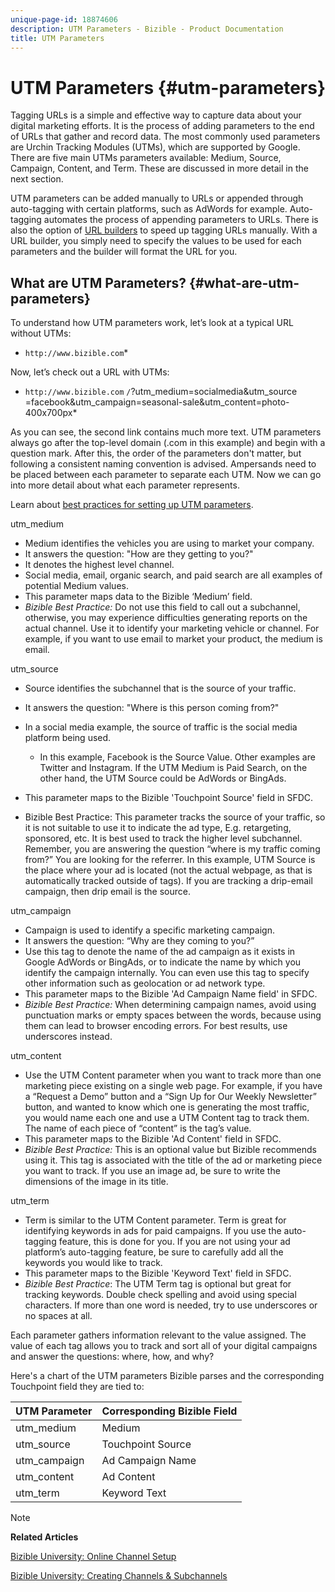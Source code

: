 ```yaml
---
unique-page-id: 18874606
description: UTM Parameters - Bizible - Product Documentation
title: UTM Parameters
---
```


# UTM Parameters {#utm-parameters}

Tagging URLs is a simple and effective way to capture data about your digital marketing efforts. It is the process of adding parameters to the end of URLs that gather and record data. The most commonly used parameters are Urchin Tracking Modules (UTMs), which are supported by Google. There are five main UTMs parameters available: Medium, Source, Campaign, Content, and Term. These are discussed in more detail in the next section.

UTM parameters can be added manually to URLs or appended through auto-tagging with certain platforms, such as AdWords for example. Auto-tagging automates the process of appending parameters to URLs. There is also the option of [URL builders](http://ga-dev-tools.appspot.com/campaign-url-builder/) to speed up tagging URLs manually. With a URL builder, you simply need to specify the values to be used for each parameters and the builder will format the URL for you.

## What are UTM Parameters? {#what-are-utm-parameters}

To understand how UTM parameters work, let’s look at a typical URL without UTMs:

* `http://www.bizible.com`*

Now, let’s check out a URL with UTMs:

* `http://www.bizible.com` `/`?utm_medium=socialmedia&utm_source =facebook&utm_campaign=seasonal-sale&utm_content=photo-400x700px*

As you can see, the second link contains much more text. UTM parameters always go after the top-level domain (.com in this example) and begin with a question mark. After this, the order of the parameters don't matter, but following a consistent naming convention is advised. Ampersands need to be placed between each parameter to separate each UTM. Now we can go into more detail about what each parameter represents.

Learn about [best practices for setting up UTM parameters](http://docs.marketo.com/x/bAEgAQ).

utm_medium

* Medium identifies the vehicles you are using to market your company.
* It answers the question: "How are they getting to you?"
* It denotes the highest level channel.
* Social media, email, organic search, and paid search are all examples of potential Medium values.
* This parameter maps data to the Bizible ‘Medium’ field. 
* *Bizible Best Practice:* Do not use this field to call out a subchannel, otherwise, you may experience difficulties generating reports on the actual channel. Use it to identify your marketing vehicle or channel. For example, if you want to use email to market your product, the medium is email.

utm_source

* Source identifies the subchannel that is the source of your traffic.
* It answers the question: "Where is this person coming from?" 
* In a social media example, the source of traffic is the social media platform being used.

    * In this example, Facebook is the Source Value. Other examples are Twitter and Instagram. If the UTM Medium is Paid Search, on the other hand, the UTM Source could be AdWords or BingAds.

* This parameter maps to the Bizible 'Touchpoint Source' field in SFDC.
* Bizible Best Practice: This parameter tracks the source of your traffic, so it is not suitable to use it to indicate the ad type, E.g. retargeting, sponsored, etc. It is best used to track the higher level subchannel. Remember, you are answering the question “where is my traffic coming from?” You are looking for the referrer. In this example, UTM Source is the place where your ad is located (not the actual webpage, as that is automatically tracked outside of tags). If you are tracking a drip-email campaign, then drip email is the source.

utm_campaign

* Campaign is used to identify a specific marketing campaign. 
* It answers the question: “Why are they coming to you?” 
* Use this tag to denote the name of the ad campaign as it exists in Google AdWords or BingAds, or to indicate the name by which you identify the campaign internally. You can even use this tag to specify other information such as geolocation or ad network type.
* This parameter maps to the Bizible 'Ad Campaign Name field' in SFDC.
* *Bizible Best Practice:* When determining campaign names, avoid using punctuation marks or empty spaces between the words, because using them can lead to browser encoding errors. For best results, use underscores instead.

utm_content

* Use the UTM Content parameter when you want to track more than one marketing piece existing on a single web page. For example, if you have a “Request a Demo” button and a “Sign Up for Our Weekly Newsletter” button, and wanted to know which one is generating the most traffic, you would name each one and use a UTM Content tag to track them. The name of each piece of “content” is the tag’s value. 
* This parameter maps to the Bizible 'Ad Content' field in SFDC.
* *Bizible Best Practice:* This is an optional value but Bizible recommends using it. This tag is associated with the title of the ad or marketing piece you want to track. If you use an image ad, be sure to write the dimensions of the image in its title.

utm_term

* Term is similar to the UTM Content parameter. Term is great for identifying keywords in ads for paid campaigns. If you use the auto-tagging feature, this is done for you. If you are not using your ad platform’s auto-tagging feature, be sure to carefully add all the keywords you would like to track.
* This parameter maps to the Bizible 'Keyword Text' field in SFDC. 
* *Bizible Best Practice*: The UTM Term tag is optional but great for tracking keywords. Double check spelling and avoid using special characters. If more than one word is needed, try to use underscores or no spaces at all.

Each parameter gathers information relevant to the value assigned. The value of each tag allows you to track and sort all of your digital campaigns and answer the questions: where, how, and why?

Here's a chart of the UTM parameters Bizible parses and the corresponding Touchpoint field they are tied to:

| **UTM Parameter** |**Corresponding Bizible Field** |
|---|---|
| utm_medium |Medium |
| utm_source |Touchpoint Source |
| utm_campaign |Ad Campaign Name |
| utm_content |Ad Content |
| utm_term |Keyword Text |

>[!NOTE]
>
>**Related Articles**
>
>[Bizible University: Online Channel Setup](https://universityonline.marketo.com/courses/bizible-fundamentals-channel-management/#/page/5c63007334d9f0367662b753)
>
>[Bizible University: Creating Channels & Subchannels](https://universityonline.marketo.com/courses/bizible-fundamentals-channel-management/#/page/5c63007334d9f0367662b747)

